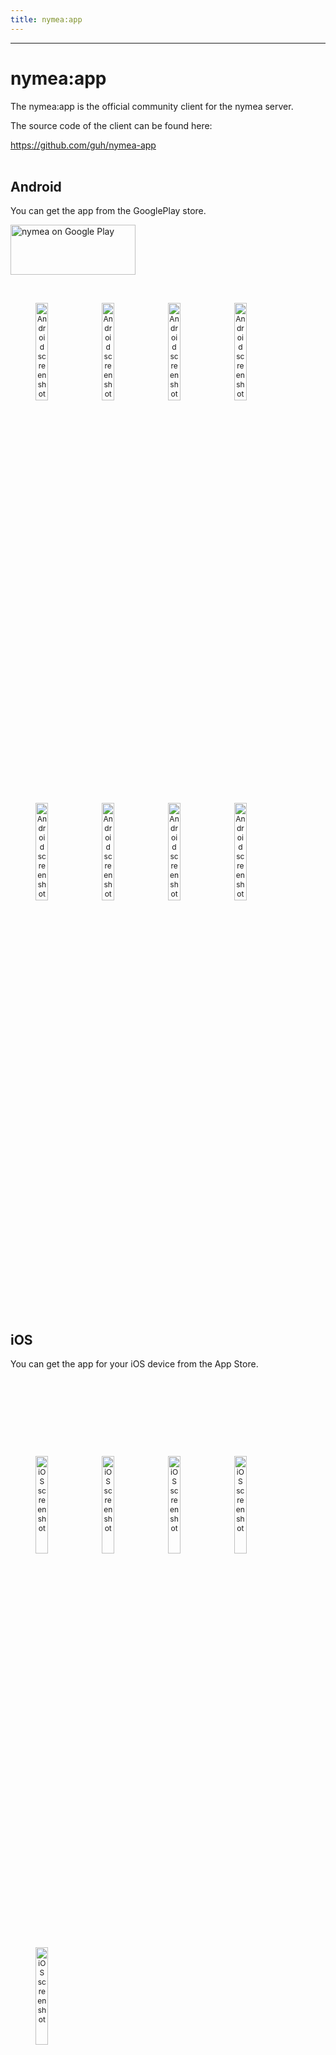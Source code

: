 ```yaml
---
title: nymea:app
---
```


--------------------------------------------

# nymea:app

The nymea:app is the official community client for the nymea server.

The source code of the client can be found here:

https://github.com/guh/nymea-app  
<br />

## Android

You can get the app from the GooglePlay store.


<dl>
<a href="https://play.google.com/store/apps/details?id=io.guh.nymeaapp&hl=en&pcampaignid=MKT-Other-global-all-co-prtnr-py-PartBadge-Mar2515-1">
<img src="https://play.google.com/intl/en_us/badges/images/generic/en_badge_web_generic.png" alt="nymea on Google Play" style="width:200px;height:80px;"></a>
<p style="clear: both;">
</dl>
<br />

<dl>
<img src="https://raw.githubusercontent.com/guh/nymea-wiki/master/docs/en/images/android-app-0.png" alt="Android screenshot" style="float: left; font-size: 9pt; text-align: center; width: 20%; margin-right: 1%; margin-bottom: 0.5em;">
<img src="https://raw.githubusercontent.com/guh/nymea-wiki/master/docs/en/images/android-app-1.png" alt="Android screenshot" style="float: left; font-size: 9pt; text-align: center; width: 20%; margin-right: 1%; margin-bottom: 0.5em;">
<img src="https://raw.githubusercontent.com/guh/nymea-wiki/master/docs/en/images/android-app-2.png" alt="Android screenshot" style="float: left; font-size: 9pt; text-align: center; width: 20%; margin-right: 1%; margin-bottom: 0.5em;">
<img src="https://raw.githubusercontent.com/guh/nymea-wiki/master/docs/en/images/android-app-3.png" alt="Android screenshot" style="float: left; font-size: 9pt; text-align: center; width: 20%; margin-right: 1%; margin-bottom: 0.5em;">
<p style="clear: both;">
</dl>

<dl>
<img src="https://raw.githubusercontent.com/guh/nymea-wiki/master/docs/en/images/android-app-4.png" alt="Android screenshot" style="float: left; font-size: 9pt; text-align: center; width: 20%; margin-right: 1%; margin-bottom: 0.5em;">
<img src="https://raw.githubusercontent.com/guh/nymea-wiki/master/docs/en/images/android-app-5.png" alt="Android screenshot" style="float: left; font-size: 9pt; text-align: center; width: 20%; margin-right: 1%; margin-bottom: 0.5em;">
<img src="https://raw.githubusercontent.com/guh/nymea-wiki/master/docs/en/images/android-app-6.png" alt="Android screenshot" style="float: left; font-size: 9pt; text-align: center; width: 20%; margin-right: 1%; margin-bottom: 0.5em;">
<img src="https://raw.githubusercontent.com/guh/nymea-wiki/master/docs/en/images/android-app-7.png" alt="Android screenshot" style="float: left; font-size: 9pt; text-align: center; width: 20%; margin-right: 1%; margin-bottom: 0.5em;">
<p style="clear: both;">
</dl>
<br />

## iOS

You can get the app for your iOS device from the App Store.


<dl>
<a href="https://itunes.apple.com/at/app/nymea-app/id1400810250?mt=8" style="display:inline-block;overflow:hidden;background:url(https://linkmaker.itunes.apple.com/assets/shared/badges/en-us/appstore-lrg.svg) no-repeat;width:200px;height:80px;background-size:contain;"></a>
</dl>
<br />

<dl>
<img src="https://raw.githubusercontent.com/guh/nymea-wiki/master/docs/en/images/ios-app-0.jpg" alt="iOS screenshot" style="float: left; font-size: 9pt; text-align: center; width: 20%; margin-right: 1%; margin-bottom: 0.5em;">
<img src="https://raw.githubusercontent.com/guh/nymea-wiki/master/docs/en/images/ios-app-1.jpg" alt="iOS screenshot" style="float: left; font-size: 9pt; text-align: center; width: 20%; margin-right: 1%; margin-bottom: 0.5em;">
<img src="https://raw.githubusercontent.com/guh/nymea-wiki/master/docs/en/images/ios-app-2.jpg" alt="iOS screenshot" style="float: left; font-size: 9pt; text-align: center; width: 20%; margin-right: 1%; margin-bottom: 0.5em;">
<img src="https://raw.githubusercontent.com/guh/nymea-wiki/master/docs/en/images/ios-app-3.jpg" alt="iOS screenshot" style="float: left; font-size: 9pt; text-align: center; width: 20%; margin-right: 1%; margin-bottom: 0.5em;">
<img src="https://raw.githubusercontent.com/guh/nymea-wiki/master/docs/en/images/ios-app-4.jpg" alt="iOS screenshot" style="float: left; font-size: 9pt; text-align: center; width: 20%; margin-right: 1%; margin-bottom: 0.5em;">
<p style="clear: both;">
</dl>
<br />

## Snap Store

You can get the nymea:app snap from the Snap Store.


<dl>
<a href="http://snapcraft.io/nymea-app" style="display:inline-block;overflow:hidden;background:url(https://snapcraft.io/static/images/badges/en/snap-store-black.svg) no-repeat;width:182px;height:56px;background-size:contain;"></a>
</dl>
<br />

<dl>
<img src="https://raw.githubusercontent.com/guh/nymea-wiki/master/docs/en/images/snap-nymea-app.png" alt="snap screenshot" style="float: left; font-size: 9pt; text-align: center; width: 70%; margin-right: 1%; margin-bottom: 0.5em;">
<p style="clear: both;">
</dl>
<br />


## Windows

There is a Microsoft Windows installer available, which allowes you to install nymea:app on your Windows PC.

https://downloads.nymea.io/nymea-app/nymea-app-win-installer.exe  
<br />

## macOS

If you want to use the nymea:app on macOS, you can download the latest bundle from here:

https://downloads.nymea.io/nymea-app/nymea-app-osx-bundle.dmg  
<br />
